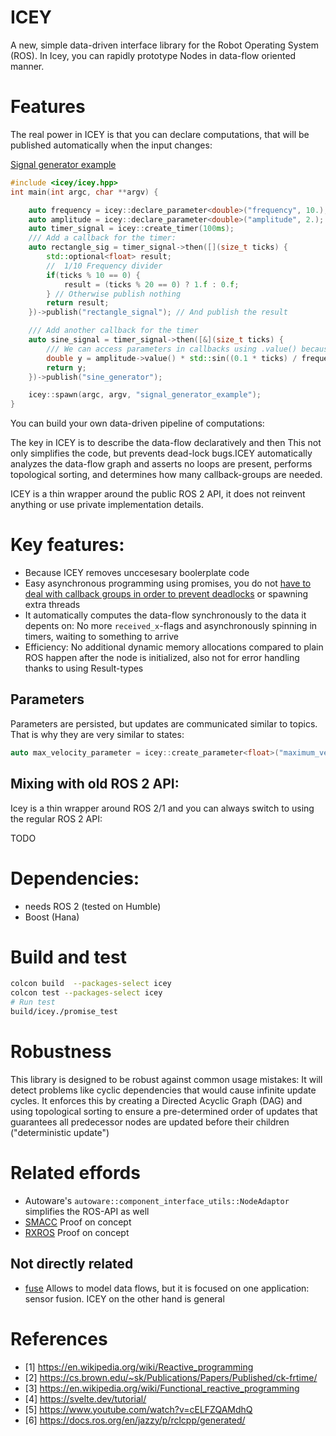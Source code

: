 # ICEY 

A new, simple data-driven interface library for the Robot Operating System (ROS). 
In Icey, you can rapidly prototype Nodes in data-flow oriented manner.

# Features 

The real power in ICEY is that you can declare computations, that will  be published automatically when the input changes: 

[Signal generator example](examples/signal_generator.cpp)
```cpp
#include <icey/icey.hpp>
int main(int argc, char **argv) {

    auto frequency = icey::declare_parameter<double>("frequency", 10.); // Hz, i.e. 1/s
    auto amplitude = icey::declare_parameter<double>("amplitude", 2.);
    auto timer_signal = icey::create_timer(100ms);
    /// Add a callback for the timer:
    auto rectangle_sig = timer_signal->then([](size_t ticks) { 
        std::optional<float> result; 
        //  1/10 Frequency divider
        if(ticks % 10 == 0) {
            result = (ticks % 20 == 0) ? 1.f : 0.f;
        } // Otherwise publish nothing
        return result;
    })->publish("rectangle_signal"); // And publish the result

    /// Add another callback for the timer
    auto sine_signal = timer_signal->then([&](size_t ticks) {
        /// We can access parameters in callbacks using .value() because parameters are always initialized first.
        double y = amplitude->value() * std::sin((0.1 * ticks) / frequency->value() * 2 * M_PI);
        return y;
    })->publish("sine_generator");

    icey::spawn(argc, argv, "signal_generator_example"); 
}
```

You can build your own data-driven pipeline of computations:


The key in ICEY is to describe the data-flow declaratively and then 
This not only simplifies the code, but prevents dead-lock bugs.ICEY automatically analyzes the data-flow graph and asserts no loops are present, performs topological sorting, and determines how many callback-groups are needed.

ICEY is a thin wrapper around the public ROS 2 API, it does not reinvent anything or use private implementation details.

# Key features: 

- Because ICEY removes unccesesary boolerplate code
- Easy asynchronous programming using promises, you do not [have to deal with callback groups in order to prevent deadlocks](https://docs.ros.org/en/jazzy/How-To-Guides/Using-callback-groups.html) or spawning extra threads
- It automatically computes the data-flow synchronously to the data it depents on: No more `received_x`-flags and asynchronously spinning in timers, waiting to something to arrive 
- Efficiency: No additional dynamic memory allocations compared to plain ROS happen after the node is initialized, also not for error handling thanks to using Result-types


## Parameters 

Parameters are persisted, but updates are communicated similar to topics. That is why they are very similar to states:

```cpp
auto max_velocity_parameter = icey::create_parameter<float>("maximum_velocity");
```


## Mixing with old ROS 2 API: 

Icey is a thin wrapper around ROS 2/1 and you can always switch to using the regular ROS 2 API: 

TODO 

# Dependencies: 

- needs ROS 2 (tested on Humble)
- Boost (Hana)

# Build and test 

```sh
colcon build  --packages-select icey
colcon test --packages-select icey 
# Run test
build/icey./promise_test
```

# Robustness 

This library is designed to be robust against common usage mistakes: It will detect problems like cyclic dependencies that would cause infinite update cycles. It enforces this by creating a Directed Acyclic Graph (DAG) and using topological sorting to ensure a pre-determined order of updates that guarantees all predecessor nodes are updated before their children ("deterministic update")

# Related effords

- Autoware's `autoware::component_interface_utils::NodeAdaptor` simplifies the ROS-API as well 
- [SMACC](https://github.com/robosoft-ai/SMACC) Proof on concept
- [RXROS](https://github.com/rosin-project/rxros2) Proof on concept

## Not directly related
- [fuse](https://github.com/locusrobotics/fuse) Allows to model data flows, but it is focused on one application: sensor fusion. ICEY on the other hand is general 

# References 

- [1] https://en.wikipedia.org/wiki/Reactive_programming 
- [2] https://cs.brown.edu/~sk/Publications/Papers/Published/ck-frtime/
- [3] https://en.wikipedia.org/wiki/Functional_reactive_programming
- [4] https://svelte.dev/tutorial/
- [5] https://www.youtube.com/watch?v=cELFZQAMdhQ
- [6] https://docs.ros.org/en/jazzy/p/rclcpp/generated/

